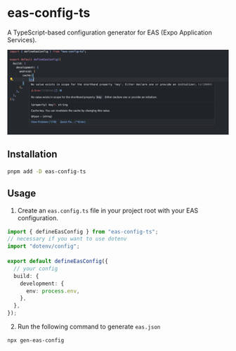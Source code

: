 # eas-config-ts

A TypeScript-based configuration generator for EAS (Expo Application Services).

![alt text](image.png)

## Installation

```bash
pnpm add -D eas-config-ts
```

## Usage

1. Create an `eas.config.ts` file in your project root with your EAS configuration.

```typescript
import { defineEasConfig } from "eas-config-ts";
// necessary if you want to use dotenv
import "dotenv/config";

export default defineEasConfig({
  // your config
  build: {
    development: {
      env: process.env,
    },
  },
});
```

2. Run the following command to generate `eas.json`

```bash
npx gen-eas-config
```
